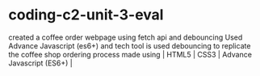 # coding-c2-unit-3-eval
created a coffee order webpage using fetch api and debouncing
Used Advance Javascript (es6+) and tech tool is used debouncing to replicate the coffee shop ordering process
made using | HTML5 | CSS3 | Advance Javascript (ES6+) |
